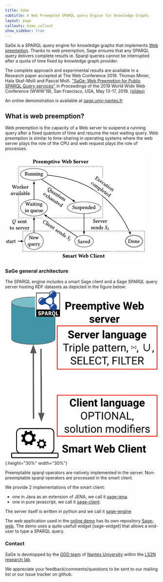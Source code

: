 ```yaml
---
title: SaGe  
subtitle: A Web Preempted SPARQL query Engine for Knowledge Graphs
layout: page
callouts: home_callout
show_sidebar: true
---
```


SaGe is a SPARQL query engine for knowledge graphs that implements [Web preemption](#preemption). Thanks to web preemption, Sage ensures that any SPARQL query delivers complete results ie. Sparql queries cannot be interrupted after a quota of time fixed by knowledge graph provider. 

The complete approach and experimental results are available in a Research paper accepted at The Web Conference 2019. Thomas Minier, Hala Skaf-Molli and Pascal Molli. ["SaGe: Web Preemption for Public SPARQL Query services"](https://hal.archives-ouvertes.fr/hal-02017155/document) in Proceedings of the 2019 World Wide Web Conference (WWW'19), San Francisco, USA, May 13-17, 2019. [(slides)](https://docs.google.com/presentation/d/1zSMKwTq6N6IJFs4jFkOqRzpfooDDoLGhR-3yYRUSij8/present?slide=id.p)

An online demonstration is available at [sage.univ-nantes.fr](http://sage.univ-nantes.fr)



## <a name="preemption"></a>What is web preemption?

Web preemption is the capacity of a Web server to suspend a running query after a fixed quantum of time and resume the
next waiting query. Web preemption is similar to time-sharing in operating systems where the web server plays the role of the CPU and web request plays the role of processes.

![web preemption states](state.png)

### SaGe general architecture

The SPARQL engine includes a smart Sage client and a Sage SPARQL query server hosting RDF datasets as depicted in the figure below:
![smart client](lcls.png){:height="30%" width="30%"}

Preemptable sparql operators are natively implemented in the server. Non-preemptable sparql operators are processed in the smart client.

We provide 2 implementations of the smart client:
* one in Java as an extension of JENA, we call it [sage-jena](https://github.com/sage-org/sage-jena). 
* one in pure javascript, we call it [sage-client](https://github.com/sage-org/sage-client).

The server itself is written in python and we call it [sage-engine](https://github.com/sage-org/sage-engine)

The web application used in the [online demo](http://sage.univ-nantes.fr) has its own repository [Sage-web](https://github.com/sage-org/sage-web). The demo uses a quite usefull widget [sage-widget] that allows a end-user to type a SPARQL query.

### Contact

SaGe is developped by the [GDD team](https://sites.google.com/site/gddlina/) of [Nantes University](https://english.univ-nantes.fr/universite-de-nantes-welcome-2405740.kjsp?RH=INSTITUTIONNEL_FR&RF=INSTITUTIONNEL_EN) within the [LS2N research lab](https://www.ls2n.fr/?lang=en).

We appreciate your feedback/comments/questions to be sent to our mailing list or our issue tracker on github.
